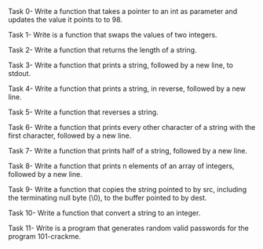 Task 0- Write a function that takes a pointer to an int as parameter and updates the value it points to to 98.

Task 1- Write is a function that swaps the values of two integers.

Task 2- Write a function that returns the length of a string.

Task 3- Write a function that prints a string, followed by a new line, to stdout.

Task 4- Write a function that prints a string, in reverse, followed by a new line.

Task 5- Write a function that reverses a string.

Task 6- Write a function that prints every other character of a string with the first character, followed by a new line.

Task 7- Write a function that prints half of a string, followed by a new line.

Task 8- Write a function that prints n elements of an array of integers, followed by a new line.

Task 9- Write a function that copies the string pointed to by src, including the terminating null byte (\0), to the buffer pointed to by dest.

Task 10- Write a function that convert a string to an integer.

Task 11- Write is a program that generates random valid passwords for the program 101-crackme.
